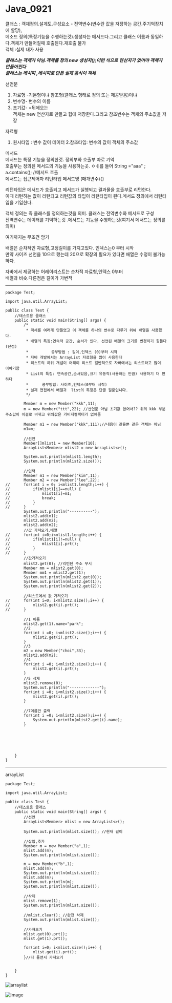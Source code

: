 # Java_0921  
  
  
  
  
클래스 : 객체정의.설계도.구성요소 - 전역변수(변수란 값을 저장하는 공간.주기억장치에 할당),  
        메소드 정의(특정기능을 수행하는것).생성자는 메서드다.그리고 클래스 이름과 동일하다.객체가 만들어질때 호출된다.재호출 불가  
객체 :실제 내가 사용
  
***클래스는 객체가 아님.객체를 정의 new 생성자();이런 식으로 연산자가 있어야 객체가 만들어진다***  
***클래스는 레시피 ,레시피로 만든 실제 음식이 객체***
  
  
선언문  
1. 자료형 -기본형이냐 참조형(클래스 형태로 정의 또는 제공받음)이냐
2. 변수명- 변수의 이름
3. 초기값- =뒤에오는  
객체는 new 연산자로 만들고 힙에 저장한다.그리고 참조변수는 객체의 주소값을 저장
  
  
자료형  
1. 원시타입 : 변수 값이 데이터
2.참조타입: 변수의 값이 객체의 주소값  
  
  
메서드  
메서드는 특정 기능을 정의한것. 정의부와 호출부 따로 기억  
호출부는 정의된 메서드의 기능을 사용하는곳. ㅇㅖ를 들어 String ="aaa" ; a.contains(); //메서드 호출  
메서드는 접근제어자 리턴타입 메서드명 (매개변수){}  
  
리턴타입은 메서드가 호출되고 메서드가 실행되고 결과물을 호출부로 리턴한다.  
이때 리턴하는 값이 리턴되고 리턴값의 타입이 리턴타입이 된다.메서드 정의에서 리턴타입을 기입한다.  
  
  
객체 정의는 즉 클래스를 정의하는것을 의미. 클래스는 전역변수와 메서드로 구성  
전역변수는 데이터를 기억하는것 .메서드는 기능을 수행하는것(여기서 메서드는 정의를 의미)
  
  
여기까지는 무조건 암기  
  
배열은 순차적인 자료형,고정길이를 가지고있다. 인덱스는0 부터 시작  
만약 사이즈 선언을 10으로 했는데 20으로 확장의 필요가 있다면 배열은 수정이 불가능하다.  
  
자바에서 제공하는 어레이리스트는 순차적 자료형,인덱스 0부터  
배열과 비슷.다른점은 길이가 가변적  
  
----------------------------------------------------  
  
```
package Test;

import java.util.ArrayList;

public class Test {
	//테스트용 클래스
	public static void main(String[] args) {
		/*
		 * 객체를 여러개 만들었고 이 객체를 하나의 변수로 다루기 위해 배열을 사용했다.
		 * 배열의 특징:연속적 공간, 순서가 있다. 선언된 배열의 크기를 변경하기 힘들다(단점)
		 * 			공부방법 : 길이,인덱스 (0)부터 시작
		 * 자바 개발에서는 ArrayList 자료형을 많이 사용한다
		 * 리스트의 하위 개념이 어래이 리스트 일반적으로 자바에서는 리스트라고 많이 이야기함
		 * List의 특징: 연속공간,순서있음,크기 유동적(사용하는 만큼) 사용하기 더 편하다
		 * 		공부방법: 사이즈,인덱스(0부터 시작)
		 * 실제 면접에서 배열과  list의 특징은 단골 질문입니다.
		 */
		
		Member m = new Member("kkk",11);
		m = new Member("ttt",22); //선언문 아님 초기값 없어서?? 위의 kkk 부분 주소값이 이걸로 바뀌고 위의값은 가비지컬랙터가 없애줌
		
		Member m1 = new Member("kkk",111);//내용이 같을뿐 같은 객체는 아님  
		m1=m;
		
		//선언
		Member[]mlist1 = new Member[10];
		ArrayList<Member> mlist2 = new ArrayList<>();
		
		System.out.println(mlist1.length);
		System.out.println(mlist2.size());
		
		//입력
		Member m1 = new Member("kim",11);
		Member m2 = new Member("lee",22);
//		for(int i = 0; i<mlist1.length;i++) {
//			if(mlist1[i]==null) {
//				mlist1[i]=m1;
//				break;
//			}
//		}
		System.out.println("----------");
		mlist2.add(m1);
		mlist2.add(m2);
		mlist2.add(m2);
		//값 가져오기.배열
//		for(int i=0;i<mlist1.length;i++) {
//			if(mlist1[i]!=null) {
//				mlist1[i].prt();
//			}
//		}
        //값가져오기
		mlist2.get(0); //리턴된 주소 무시
		Member mm = mlist2.get(0);
		Member mm1 = mlist2.get(1);
		System.out.println(mlist2.get(0));
		System.out.println(mlist2.get(1));
		System.out.println(mlist2.get(2));

		//리스트에서 값 가져오기 
//		for(int i=0; i<mlist2.size();i++) {
//			mlist2.get(i).prt();
//		}
	
		//1 이름 
		mlist2.get(1).name="park";
		//2
		for(int i =0; i<mlist2.size();i++) {
			mlist2.get(i).prt();
		}
		//3
		m2 = new Member("choi",33);
		mlist2.add(m2);
		//4
		for(int i =0; i<mlist2.size();i++) {
			mlist2.get(i).prt();
		}
		//5 삭제
		mlist2.remove(0);
		System.out.println("-------------");
		for(int i =0; i<mlist2.size();i++) {
			mlist2.get(i).prt();
		}
		
		//7이름만 출력
		for(int i =0; i<mlist2.size();i++) {
			System.out.println(mlist2.get(i).name);
		}
		
		
		
		
		
		
	}
}
```
  
  
-----------------------------------------
  
  
arrayList  
```
package Test;

import java.util.ArrayList;

public class Test {
	//테스트용 클래스
	public static void main(String[] args) {
		//선언
		ArrayList<Member> mlist = new ArrayList<>();
		
		System.out.println(mlist.size()); //현재 길이
		
		//삽입,추가
		Member m = new Member("a",1);
		mlist.add(m);
		System.out.println(mlist.size());
		
		m = new Member("b",1);
		mlist.add(m);
		System.out.println(mlist.size());
		mlist.add(m);
		System.out.println(m);
		System.out.println(mlist.size());
		
		//삭제
		mlist.remove(1);
		System.out.println(mlist.size());

		//mlist.clear(); //완전 삭제
		System.out.println(mlist.size());

		//가져오기
		mlist.get(0).prt();
		mlist.get(1).prt();
		
		for(int i=0; i<mlist.size();i++) {
			mlist.get(i).prt();
		}//다 돌면서 가져오기
		
		
	}
}
```
  ![arraylist](https://user-images.githubusercontent.com/80766275/191395581-4ebb9665-68e2-494a-835d-7ead3cef4e2c.PNG)
    
    
    
    
    
    
    
    
  ![image](https://user-images.githubusercontent.com/80766275/191418816-68a6d166-0903-4d5d-a210-9a1fd8530c53.png)

    
    
  


  
  
  
